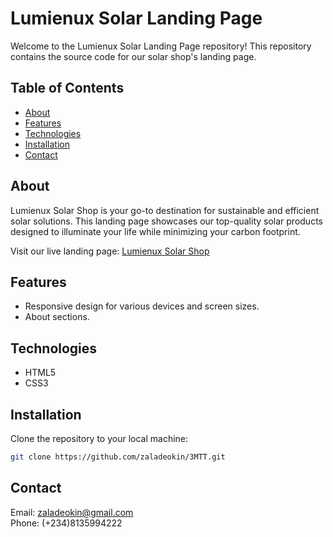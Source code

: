 # Lumienux Solar Landing Page

Welcome to the Lumienux Solar Landing Page repository! This repository contains the source code for our solar shop's landing page.

## Table of Contents

- [About](#about)
- [Features](#features)
- [Technologies](#technologies)
- [Installation](#installation)
- [Contact](#Contact)

## About

Lumienux Solar Shop is your go-to destination for sustainable and efficient solar solutions. This landing page showcases our top-quality solar products designed to illuminate your life while minimizing your carbon footprint.

Visit our live landing page: [Lumienux Solar Shop](https://zaladeokin.github.io/3MTT/)

## Features

- Responsive design for various devices and screen sizes.
- About sections.

## Technologies

- HTML5
- CSS3

## Installation

Clone the repository to your local machine:

```bash
git clone https://github.com/zaladeokin/3MTT.git
```

## Contact

Email: [zaladeokin@gmail.com](https://mailto:zaladeokin@gmail.com)  
Phone: (+234)8135994222
